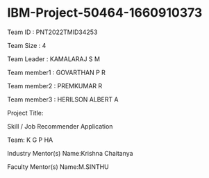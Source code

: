 # IBM-Project-50464-1660910373

Team ID : PNT2022TMID34253

Team Size : 4

Team Leader : KAMALARAJ S M

Team member1 : GOVARTHAN P R

Team member2 : PREMKUMAR R

Team member3 : HERILSON ALBERT A


Project Title:

Skill / Job Recommender Application

Team: K G P HA

Industry Mentor(s) Name:Krishna Chaitanya

Faculty Mentor(s) Name:M.SINTHU

